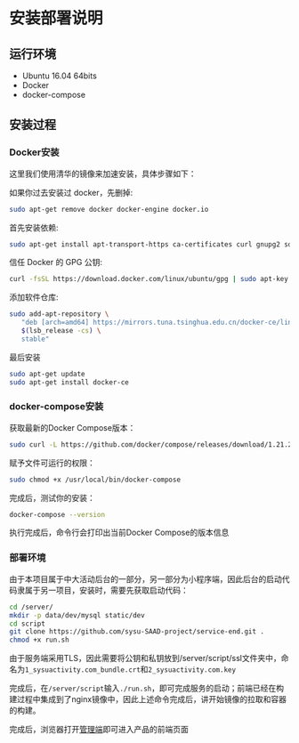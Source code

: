 # 安装部署说明

## 运行环境

- Ubuntu 16.04 64bits
- Docker
- docker-compose

## 安装过程

### Docker安装

这里我们使用清华的镜像来加速安装，具体步骤如下：

如果你过去安装过 docker，先删掉:

```bash
sudo apt-get remove docker docker-engine docker.io
```

首先安装依赖:

```bash
sudo apt-get install apt-transport-https ca-certificates curl gnupg2 software-properties-common
```

信任 Docker 的 GPG 公钥:

```bash
curl -fsSL https://download.docker.com/linux/ubuntu/gpg | sudo apt-key add -
```

添加软件仓库:

```bash
sudo add-apt-repository \
   "deb [arch=amd64] https://mirrors.tuna.tsinghua.edu.cn/docker-ce/linux/ubuntu \
   $(lsb_release -cs) \
   stable"
```

最后安装

```bash
sudo apt-get update
sudo apt-get install docker-ce
```

### docker-compose安装

获取最新的Docker Compose版本：

```bash
sudo curl -L https://github.com/docker/compose/releases/download/1.21.2/docker-compose-$(uname -s)-$(uname -m) -o /usr/local/bin/docker-compose
```

赋予文件可运行的权限：

```bash
sudo chmod +x /usr/local/bin/docker-compose
```

完成后，测试你的安装：

```bash
docker-compose --version
```

执行完成后，命令行会打印出当前Docker Compose的版本信息

### 部署环境

由于本项目属于中大活动后台的一部分，另一部分为小程序端，因此后台的启动代码隶属于另一项目，安装时，需要先获取启动代码：

```bash
cd /server/
mkdir -p data/dev/mysql static/dev
cd script
git clone https://github.com/sysu-SAAD-project/service-end.git .
chmod +x run.sh
```

由于服务端采用TLS，因此需要将公钥和私钥放到/server/script/ssl文件夹中，命名为`1_sysuactivity.com_bundle.crt`和`2_sysuactivity.com.key`

完成后，在`/server/script`输入`./run.sh`，即可完成服务的启动；前端已经在构建过程中集成到了nginx镜像中，因此上述命令完成后，讲开始镜像的拉取和容器的构建。

完成后，浏览器打开[管理端](https://sysuactivity.com/admin/)即可进入产品的前端页面